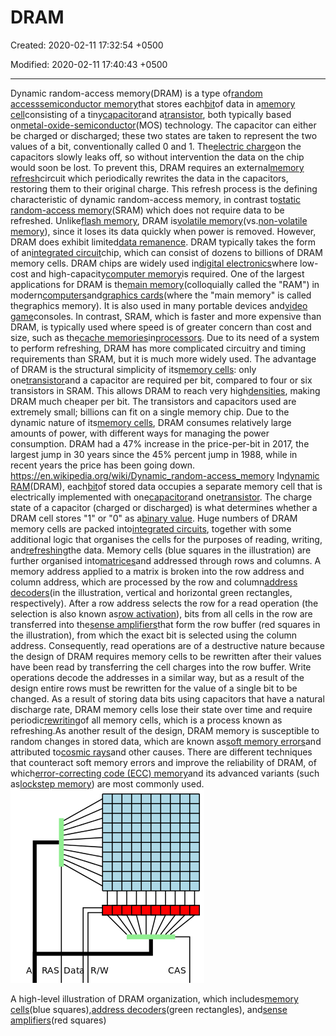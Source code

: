 # DRAM

Created: 2020-02-11 17:32:54 +0500

Modified: 2020-02-11 17:40:43 +0500

---

Dynamic random-access memory(DRAM) is a type of[random access](https://en.wikipedia.org/wiki/Random-access_memory)[semiconductor memory](https://en.wikipedia.org/wiki/Semiconductor_memory)that stores each[bit](https://en.wikipedia.org/wiki/Bit)of data in a[memory cell](https://en.wikipedia.org/wiki/Memory_cell_(computing))consisting of a tiny[capacitor](https://en.wikipedia.org/wiki/Capacitor)and a[transistor](https://en.wikipedia.org/wiki/Transistor), both typically based on[metal-oxide-semiconductor](https://en.wikipedia.org/wiki/Metal-oxide-semiconductor)(MOS) technology. The capacitor can either be charged or discharged; these two states are taken to represent the two values of a bit, conventionally called 0 and 1. The[electric charge](https://en.wikipedia.org/wiki/Electric_charge)on the capacitors slowly leaks off, so without intervention the data on the chip would soon be lost. To prevent this, DRAM requires an external[memory refresh](https://en.wikipedia.org/wiki/Memory_refresh)circuit which periodically rewrites the data in the capacitors, restoring them to their original charge. This refresh process is the defining characteristic of dynamic random-access memory, in contrast to[static random-access memory](https://en.wikipedia.org/wiki/Static_random-access_memory)(SRAM) which does not require data to be refreshed. Unlike[flash memory](https://en.wikipedia.org/wiki/Flash_memory), DRAM is[volatile memory](https://en.wikipedia.org/wiki/Volatile_memory)(vs.[non-volatile memory](https://en.wikipedia.org/wiki/Non-volatile_memory)), since it loses its data quickly when power is removed. However, DRAM does exhibit limited[data remanence](https://en.wikipedia.org/wiki/Data_remanence).
DRAM typically takes the form of an[integrated circuit](https://en.wikipedia.org/wiki/Integrated_circuit)chip, which can consist of dozens to billions of DRAM memory cells. DRAM chips are widely used in[digital electronics](https://en.wikipedia.org/wiki/Digital_electronics)where low-cost and high-capacity[computer memory](https://en.wikipedia.org/wiki/Computer_memory)is required. One of the largest applications for DRAM is the[main memory](https://en.wikipedia.org/wiki/Main_memory)(colloquially called the "RAM") in modern[computers](https://en.wikipedia.org/wiki/Computer)and[graphics cards](https://en.wikipedia.org/wiki/Graphics_card)(where the "main memory" is called thegraphics memory). It is also used in many portable devices and[video game](https://en.wikipedia.org/wiki/Video_game)consoles. In contrast, SRAM, which is faster and more expensive than DRAM, is typically used where speed is of greater concern than cost and size, such as the[cache memories](https://en.wikipedia.org/wiki/CPU_cache)in[processors](https://en.wikipedia.org/wiki/Central_processing_unit).
Due to its need of a system to perform refreshing, DRAM has more complicated circuitry and timing requirements than SRAM, but it is much more widely used. The advantage of DRAM is the structural simplicity of its[memory cells](https://en.wikipedia.org/wiki/Memory_cell_(computing)): only one[transistor](https://en.wikipedia.org/wiki/Transistor)and a capacitor are required per bit, compared to four or six transistors in SRAM. This allows DRAM to reach very high[densities](https://en.wikipedia.org/wiki/Computer_storage_density), making DRAM much cheaper per bit. The transistors and capacitors used are extremely small; billions can fit on a single memory chip. Due to the dynamic nature of its[memory cells](https://en.wikipedia.org/wiki/Memory_cell_(computing)), DRAM consumes relatively large amounts of power, with different ways for managing the power consumption.
DRAM had a 47% increase in the price-per-bit in 2017, the largest jump in 30 years since the 45% percent jump in 1988, while in recent years the price has been going down.
<https://en.wikipedia.org/wiki/Dynamic_random-access_memory>
In[dynamic RAM](https://en.wikipedia.org/wiki/Dynamic_RAM)(DRAM), each[bit](https://en.wikipedia.org/wiki/Bit)of stored data occupies a separate memory cell that is electrically implemented with one[capacitor](https://en.wikipedia.org/wiki/Capacitor)and one[transistor](https://en.wikipedia.org/wiki/Transistor). The charge state of a capacitor (charged or discharged) is what determines whether a DRAM cell stores "1" or "0" as a[binary value](https://en.wikipedia.org/wiki/Binary_value). Huge numbers of DRAM memory cells are packed into[integrated circuits](https://en.wikipedia.org/wiki/Integrated_circuit), together with some additional logic that organises the cells for the purposes of reading, writing, and[refreshing](https://en.wikipedia.org/wiki/Memory_refresh)the data.
Memory cells (blue squares in the illustration) are further organised into[matrices](https://en.wikipedia.org/wiki/Matrix_(mathematics))and addressed through rows and columns. A memory address applied to a matrix is broken into the row address and column address, which are processed by the row and column[address decoders](https://en.wikipedia.org/wiki/Address_decoder)(in the illustration, vertical and horizontal green rectangles, respectively). After a row address selects the row for a read operation (the selection is also known as[row activation](https://en.wikipedia.org/wiki/Row_activation)), bits from all cells in the row are transferred into the[sense amplifiers](https://en.wikipedia.org/wiki/Sense_amplifier)that form the row buffer (red squares in the illustration), from which the exact bit is selected using the column address. Consequently, read operations are of a destructive nature because the design of DRAM requires memory cells to be rewritten after their values have been read by transferring the cell charges into the row buffer. Write operations decode the addresses in a similar way, but as a result of the design entire rows must be rewritten for the value of a single bit to be changed.
As a result of storing data bits using capacitors that have a natural discharge rate, DRAM memory cells lose their state over time and require periodic[rewriting](https://en.wikipedia.org/wiki/Memory_refresh)of all memory cells, which is a process known as refreshing.As another result of the design, DRAM memory is susceptible to random changes in stored data, which are known as[soft memory errors](https://en.wikipedia.org/wiki/Soft_error)and attributed to[cosmic rays](https://en.wikipedia.org/wiki/Cosmic_ray#Effect_on_electronics)and other causes. There are different techniques that counteract soft memory errors and improve the reliability of DRAM, of which[error-correcting code (ECC) memory](https://en.wikipedia.org/wiki/ECC_memory)and its advanced variants (such as[lockstep memory](https://en.wikipedia.org/wiki/Lockstep_memory)) are most commonly used.
![A RAS Dat CAS ](media/DRAM-image1.png)

A high-level illustration of DRAM organization, which includes[memory cells](https://en.wikipedia.org/wiki/Memory_cell_(computing))(blue squares),[address decoders](https://en.wikipedia.org/wiki/Address_decoder)(green rectangles), and[sense amplifiers](https://en.wikipedia.org/wiki/Sense_amplifier)(red squares)
